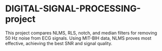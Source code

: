 # DIGITAL-SIGNAL-PROCESSING-project
This project compares NLMS, RLS, notch, and median filters for removing 50 Hz noise from ECG signals. Using MIT-BIH data, NLMS proves most effective, achieving the best SNR and signal quality.
